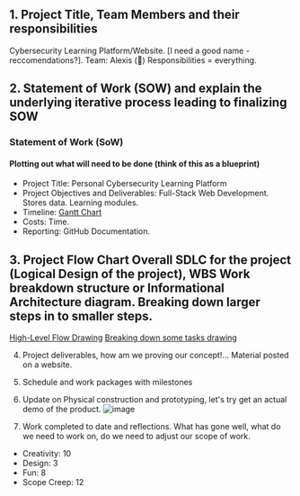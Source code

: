 ## 1. Project Title, Team Members and their responsibilities 
Cybersecurity Learning Platform/Website. [I need a good name - reccomendations?]. Team: Alexis (🫣) Responsibilities = everything.  

## 2. Statement of Work (SOW) and explain the underlying iterative process leading to finalizing SOW
  ### Statement of Work (SoW)
  #### Plotting out what will need to be done (think of this as a blueprint) 
  - Project Title:
    Personal Cybersecurity Learning Platform 
  - Project Objectives and Deliverables:
    Full-Stack Web Development. Stores data. Learning modules.
  - Timeline:
    [Gantt Chart](https://github.com/alexisbernt/Cyber-Capstone-2025/blob/b82f68bf7efc631a142dc768c5aef859f82e0058/documentation/Gantt%20Chart%20Cyber%20Capstone%20Website%20Development%20Process.png)
  - Costs:
    Time.
  - Reporting:
    GitHub Documentation.
    
## 3. Project Flow Chart Overall SDLC for the project (Logical Design of the project), WBS Work breakdown structure or Informational Architecture diagram.  Breaking down larger steps in to smaller steps.
[High-Level Flow Drawing](https://github.com/alexisbernt/Cyber-Capstone-2025/blob/b82f68bf7efc631a142dc768c5aef859f82e0058/documentation/flowchart_p1.jpg)
[Breaking down some tasks drawing](https://github.com/alexisbernt/Cyber-Capstone-2025/blob/b82f68bf7efc631a142dc768c5aef859f82e0058/documentation/flowchart_p2.jpg)

4. Project deliverables, how am we proving our concept!...
Material posted on a website.

6. Schedule and work packages with milestones 

7. Update on Physical construction and prototyping, let's try get an actual demo of the product.
![image](https://github.com/user-attachments/assets/d6514211-5b07-4bfb-a924-1c8786ecc67b)

8. Work completed to date and reflections.  What has gone well, what do we need to work on, do we need to adjust our scope of work.
- Creativity: 10
- Design: 3
- Fun: 8
- Scope Creep: 12
